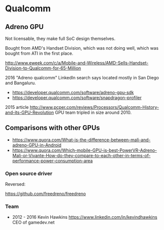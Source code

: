 # Qualcomm

## Adreno GPU

Not licensable, they make full SoC design themselves.

Bought from AMD's Handset Division, which was not doing well, which was bought from ATI in the first place.

<http://www.eweek.com/c/a/Mobile-and-Wireless/AMD-Sells-Handset-Division-to-Qualcomm-for-65-Million>

2016 "Adreno qualcomm" LinkedIn search says located mostly in San Diego and Bangaluru.

- <https://developer.qualcomm.com/software/adreno-gpu-sdk>
- <https://developer.qualcomm.com/software/snapdragon-profiler>

2015 article <http://www.pcper.com/reviews/Processors/Qualcomm-History-and-its-GPU-Revolution> GPU team tripled in size around 2010.

## Comparisons with other GPUs

- <https://www.quora.com/What-is-the-difference-between-mali-and-adreno-GPU-in-Android>
- <https://www.quora.com/Which-mobile-GPU-is-best-PowerVR-Adreno-Mali-or-Vivante-How-do-they-compare-to-each-other-in-terms-of-performance-power-consumption-area>

### Open source driver

Reversed:

<https://github.com/freedreno/freedreno>

### Team

- 2012 - 2016 Kevin Hawkins https://www.linkedin.com/in/kevindhawkins CEO of gamedev.net
